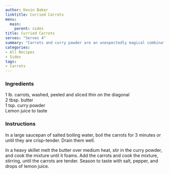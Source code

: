 ```yaml
---
author: Kevin Baker
linktitle: Curried Carrots
menu:
  main:
    parent: sides
title: Curried Carrots
serves: "Serves 4"
summary: "Carrots and curry powder are an unexpectedly magical combination."
categories:
- All Recipes
- Sides
tags:
- Carrots
---
```

### Ingredients

<div class="ingredient-list">

1 lb. carrots, washed, peeled and sliced thin on the diagonal  
2 tbsp. butter  
1 tsp. curry powder  
Lemon juice to taste   

</div>

### Instructions
In a large saucepan of salted boiling water, boil the carrots for 3 minutes or until they are crisp-tender. Drain them well.

In a heavy skillet melt the butter over medium heat, stir in the curry powder, and cook the mixture until it foams. Add the carrots and cook the mixture, stirring, until the carrots are tender. Season to taste with salt, pepper, and drops of lemon juice.